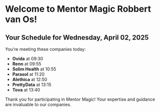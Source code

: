 # Welcome to Mentor Magic Robbert van Os!

## Your Schedule for Wednesday, April 02, 2025

You're meeting these companies today:

- **Ovida** at 09:30
- **Renn** at 09:55
- **Solim Health** at 10:55
- **Parasol** at 11:20
- **Alethica** at 12:50
- **PrettyData** at 13:15
- **Tova** at 13:40


Thank you for participating in Mentor Magic! Your expertise and guidance are invaluable to our companies.
